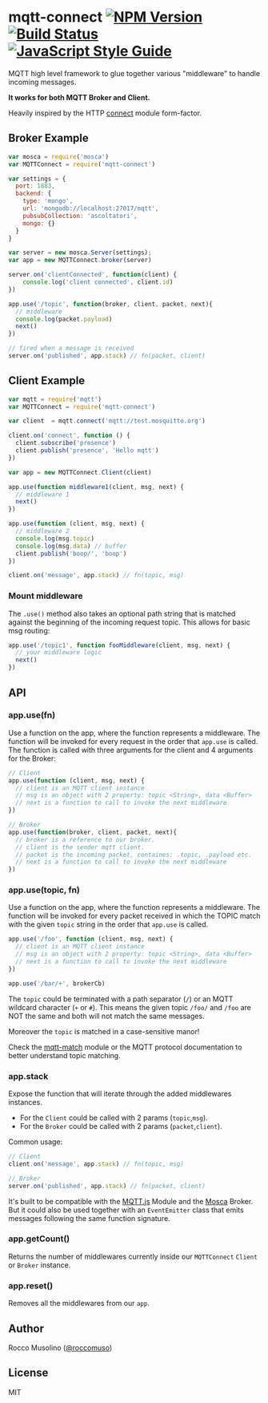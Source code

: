 # mqtt-connect [![NPM Version](https://img.shields.io/npm/v/mqtt-connect.svg)](https://www.npmjs.com/package/mqtt-connect) [![Build Status](https://travis-ci.org/roccomuso/mqtt-connect.svg?branch=master)](https://travis-ci.org/roccomuso/mqtt-connect) [![JavaScript Style Guide](https://img.shields.io/badge/code_style-standard-brightgreen.svg)](https://standardjs.com)

MQTT high level framework to glue together various "middleware" to handle incoming messages.

**It works for both MQTT Broker and Client.**

Heavily inspired by the HTTP [connect](https://github.com/senchalabs/connect) module form-factor.

## Broker Example

```javascript
var mosca = require('mosca')
var MQTTConnect = require('mqtt-connect')

var settings = {
  port: 1883,
  backend: {
    type: 'mongo',
    url: 'mongodb://localhost:27017/mqtt',
    pubsubCollection: 'ascoltatori',
    mongo: {}
  }
}

var server = new mosca.Server(settings);
var app = new MQTTConnect.broker(server)

server.on('clientConnected', function(client) {
    console.log('client connected', client.id)
})

app.use('/topic', function(broker, client, packet, next){
  // middleware
  console.log(packet.payload)
  next()
})

// fired when a message is received
server.on('published', app.stack) // fn(packet, client)

```

## Client Example

```javascript
var mqtt = require('mqtt')
var MQTTConnect = require('mqtt-connect')

var client  = mqtt.connect('mqtt://test.mosquitto.org')

client.on('connect', function () {
  client.subscribe('presence')
  client.publish('presence', 'Hello mqtt')
})

var app = new MQTTConnect.Client(client)

app.use(function middleware1(client, msg, next) {
  // middleware 1
  next()
})

app.use(function (client, msg, next) {
  // middleware 2
  console.log(msg.topic)
  console.log(msg.data) // buffer
  client.publish('boop/', 'boop')
})

client.on('message', app.stack) // fn(topic, msg)

```


### Mount middleware

The `.use()` method also takes an optional path string that is matched against the beginning of the incoming request topic. This allows for basic msg routing:

```javascript
app.use('/topic1', function fooMiddleware(client, msg, next) {
  // your middleware logic
  next()
})
```

## API

### app.use(fn)

Use a function on the app, where the function represents a middleware. The function
will be invoked for every request in the order that `app.use` is called. The function
is called with three arguments for the client and 4 arguments for the Broker:

```js
// Client
app.use(function (client, msg, next) {
  // client is an MQTT client instance
  // msg is an object with 2 property: topic <String>, data <Buffer>
  // next is a function to call to invoke the next middleware
})

// Broker
app.use(function(broker, client, packet, next){
  // broker is a reference to our broker.
  // client is the sender mqtt client.
  // packet is the incoming packet, containes: .topic, .payload etc.
  // next is a function to call to invoke the next middleware
})
```

### app.use(topic, fn)

Use a function on the app, where the function represents a middleware. The function
will be invoked for every packet received in which the TOPIC match with
the given `topic` string in the order that `app.use` is called.

```js
app.use('/foo', function (client, msg, next) {
  // client is an MQTT client instance
  // msg is an object with 2 property: topic <String>, data <Buffer>
  // next is a function to call to invoke the next middleware
})

app.use('/bar/+', brokerCb)
```

The `topic` could be terminated with a path separator (`/`) or an MQTT wildcard character (`+` or `#`).
This means the given topic `/foo/` and `/foo` are NOT the same and both will not match the same messages.

Moreover the `topic` is matched in a case-sensitive manor!

Check the [mqtt-match](https://github.com/ralphtheninja/mqtt-match) module or the MQTT protocol documentation to better understand topic matching.

### app.stack

Expose the function that will iterate through the added middlewares instances.

- For the `Client` could be called with 2 params (`topic`,`msg`).
- For the `Broker` could be called with 2 params (`packet`,`client`).

Common usage:

```js
// Client
client.on('message', app.stack) // fn(topic, msg)

// Broker
server.on('published', app.stack) // fn(packet, client)
```

It's built to be compatible with the [MQTT.js](https://github.com/mqttjs/MQTT.js) Module and the [Mosca](https://github.com/mcollina/mosca) Broker. But it could also be used together with an `EventEmitter` class that emits messages following the same function signature.

### app.getCount()

Returns the number of middlewares currently inside our `MQTTConnect` `Client` or `Broker` instance.

### app.reset()

Removes all the middlewares from our `app`.

## Author

Rocco Musolino ([@roccomuso](https://twitter.com/roccomuso))

## License

MIT
